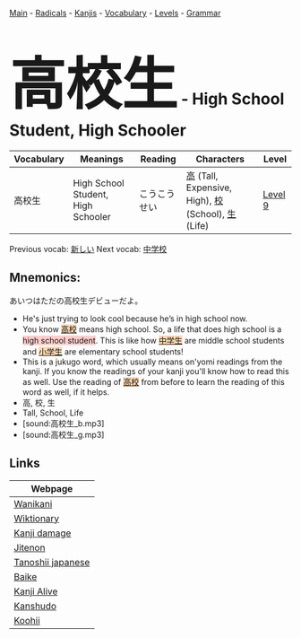 <style> bigfont {font-size: 100px}</style>
[Main](../README.md) -
[Radicals](../radicals.md) -
[Kanjis](../kanjis.md) -
[Vocabulary](../vocabulary.md) -
[Levels](../levels.md) -
[Grammar](../grammar.md)
# <bigfont> 高校生</bigfont> - High School Student, High Schooler 

| Vocabulary | Meanings | Reading | Characters | Level |
| --- | --- | --- | --- | --- |
| 高校生 | High School Student, High Schooler | こうこうせい |  [高](../kanjis/高.md) (Tall, Expensive, High), [校](../kanjis/校.md) (School), [生](../kanjis/生.md) (Life) | [Level 9](../levels/wk_level9.md) |

Previous vocab: [新しい](新しい.md) Next vocab: [中学校](中学校.md) 

## Mnemonics:
あいつはただの高校生デビューだよ。
* He's just trying to look cool because he’s in high school now.
* You know <span style="background-color:#fed8b1"> [高校](https://jisho.org/search/高校)</span> means high school. So, a life that does high school is a <span style="background-color:#ffcccb"> high school student</span>. This is like how <span style="background-color:#fed8b1"> [中学生](https://jisho.org/search/中学生)</span> are middle school students and <span style="background-color:#fed8b1"> [小学生](https://jisho.org/search/小学生)</span> are elementary school students!
* This is a jukugo word, which usually means on'yomi readings from the kanji. If you know the readings of your kanji you'll know how to read this as well. Use the reading of <span style="background-color:#fed8b1"> [高校](https://jisho.org/search/高校)</span> from before to learn the reading of this word as well, if it helps.
* 高, 校, 生
* Tall, School, Life
* [sound:高校生_b.mp3]
* [sound:高校生_g.mp3]


## Links 

| Webpage |
| --- |
| [Wanikani          ](https://www.wanikani.com/kanji/高校生) |
| [Wiktionary        ](https://en.wiktionary.org/wiki/高校生) |
| [Kanji damage      ](http://www.kanjidamage.com/kanji/search?utf8=✓&q=高校生) |
| [Jitenon           ](https://jitenon.com/kanji/高校生) |
| [Tanoshii japanese ](https://www.tanoshiijapanese.com/dictionary/kanji.cfm?k=高校生) |
| [Baike             ](https://baike.baidu.com/item/高校生) |
| [Kanji Alive       ](https://app.kanjialive.com/高校生) |
| [Kanshudo          ](https://www.kanshudo.com/searchmn?q=高校生) |
| [Koohii            ](https://kanji.koohii.com/study/kanji/高校生) |
